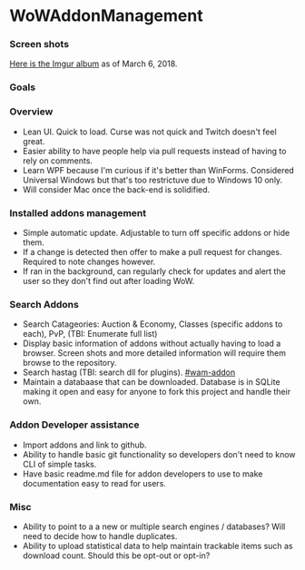 # WoWAddonManagement

### Screen shots

[Here is the Imgur album](https://imgur.com/a/ZnI5j) as of March 6, 2018.

### Goals

### Overview

* Lean UI. Quick to load. Curse was not quick and Twitch doesn't feel great.
* Easier ability to have people help via pull requests instead of having to rely on comments.
* Learn WPF because I'm curious if it's better than WinForms. Considered Universal Windows but that's too restrictuve due to Windows 10 only.
* Will consider Mac once the back-end is solidified.

### Installed addons management

* Simple automatic update. Adjustable to turn off specific addons or hide them.
* If a change is detected then offer to make a pull request for changes. Required to note changes however.
* If ran in the background, can regularly check for updates and alert the user so they don't find out after loading WoW.

### Search Addons

* Search Catageories: Auction & Economy, Classes (specific addons to each), PvP,  (TBI: Enumerate full list)
* Display basic information of addons without actually having to load a browser. Screen shots and more detailed information will require them browse to the repository.
* Search hastag (TBI: search dll for plugins). [#wam-addon](https://api.github.com/search/repositories?q=wam-addon&order=desc)
* Maintain a databaase that can be downloaded. Database is in SQLite making it open and easy for anyone to fork this project and handle their own.

### Addon Developer assistance

* Import addons and link to github.
* Ability to handle basic git functionality so developers don't need to know CLI of simple tasks.
* Have basic readme.md file for addon developers to use to make documentation easy to read for users.

### Misc

* Ability to point to a a new or multiple search engines / databases? Will need to decide how to handle duplicates.
* Ability to upload statistical data to help maintain trackable items such as download count. Should this be opt-out or opt-in?

